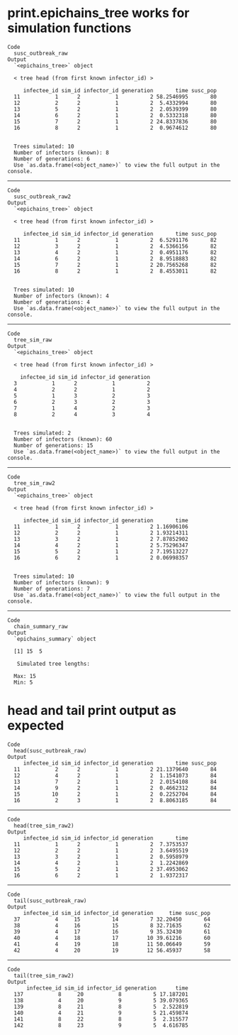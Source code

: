 # print.epichains_tree works for simulation functions

    Code
      susc_outbreak_raw
    Output
      `<epichains_tree>` object
      
      < tree head (from first known infector_id) >
      
         infectee_id sim_id infector_id generation       time susc_pop
      11           1      2           1          2 58.2546995       80
      12           2      2           1          2  5.4332994       80
      13           5      2           1          2  2.0539399       80
      14           6      2           1          2  0.5332318       80
      15           7      2           1          2 24.8337836       80
      16           8      2           1          2  0.9674612       80
      
      
      Trees simulated: 10
      Number of infectors (known): 8
      Number of generations: 6
      Use `as.data.frame(<object_name>)` to view the full output in the console.

---

    Code
      susc_outbreak_raw2
    Output
      `<epichains_tree>` object
      
      < tree head (from first known infector_id) >
      
         infectee_id sim_id infector_id generation       time susc_pop
      11           1      2           1          2  6.5291176       82
      12           3      2           1          2  4.5366156       82
      13           4      2           1          2  0.4951176       82
      14           6      2           1          2  8.9518883       82
      15           7      2           1          2 20.7565268       82
      16           8      2           1          2  8.4553011       82
      
      
      Trees simulated: 10
      Number of infectors (known): 4
      Number of generations: 4
      Use `as.data.frame(<object_name>)` to view the full output in the console.

---

    Code
      tree_sim_raw
    Output
      `<epichains_tree>` object
      
      < tree head (from first known infector_id) >
      
        infectee_id sim_id infector_id generation
      3           1      2           1          2
      4           2      2           1          2
      5           1      3           2          3
      6           2      3           2          3
      7           1      4           2          3
      8           2      4           3          4
      
      
      Trees simulated: 2
      Number of infectors (known): 60
      Number of generations: 15
      Use `as.data.frame(<object_name>)` to view the full output in the console.

---

    Code
      tree_sim_raw2
    Output
      `<epichains_tree>` object
      
      < tree head (from first known infector_id) >
      
         infectee_id sim_id infector_id generation       time
      11           1      2           1          2 1.16906106
      12           2      2           1          2 1.93214311
      13           3      2           1          2 7.87852902
      14           4      2           1          2 5.75296347
      15           5      2           1          2 7.19513227
      16           6      2           1          2 0.06998357
      
      
      Trees simulated: 10
      Number of infectors (known): 9
      Number of generations: 7
      Use `as.data.frame(<object_name>)` to view the full output in the console.

---

    Code
      chain_summary_raw
    Output
      `epichains_summary` object 
      
      [1] 15  5
      
       Simulated tree lengths: 
      
      Max: 15
      Min: 5

# head and tail print output as expected

    Code
      head(susc_outbreak_raw)
    Output
         infectee_id sim_id infector_id generation       time susc_pop
      11           2      2           1          2 21.1379640       84
      12           4      2           1          2  1.1541073       84
      13           7      2           1          2  2.0154108       84
      14           9      2           1          2  0.4662312       84
      15          10      2           1          2  0.2252704       84
      16           2      3           1          2  8.8063185       84

---

    Code
      head(tree_sim_raw2)
    Output
         infectee_id sim_id infector_id generation       time
      11           1      2           1          2  7.3753537
      12           2      2           1          2  3.6495519
      13           3      2           1          2  0.5958979
      14           4      2           1          2  1.2242869
      15           5      2           1          2 37.4953062
      16           6      2           1          2  1.9372317

---

    Code
      tail(susc_outbreak_raw)
    Output
         infectee_id sim_id infector_id generation     time susc_pop
      37           4     15          14          7 32.20450       64
      38           4     16          15          8 32.71635       62
      39           4     17          16          9 35.32430       61
      40           4     18          17         10 39.61216       60
      41           4     19          18         11 50.06649       59
      42           4     20          19         12 56.45937       58

---

    Code
      tail(tree_sim_raw2)
    Output
          infectee_id sim_id infector_id generation      time
      137           8     20           8          5 17.187201
      138           4     20           9          5 39.079365
      139           8     21           8          5  2.522819
      140           4     21           9          5 21.459874
      141           8     22           8          5  2.315577
      142           8     23           9          5  4.616785

